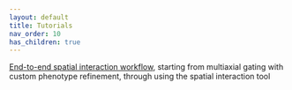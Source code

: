 ```yaml
---
layout: default
title: Tutorials
nav_order: 10
has_children: true
---
```


[End-to-end spatial interaction workflow](./end-to-end_spatial_interaction_workflow.md), starting from multiaxial gating with custom phenotype refinement, through using the spatial interaction tool
